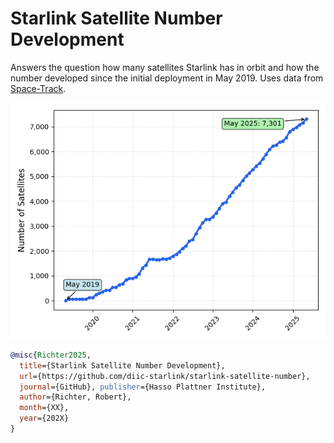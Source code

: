 # Starlink Satellite Number Development

Answers the question how many satellites Starlink has in orbit and how the number developed since the initial deployment in May 2019.
Uses data from [Space-Track](https://www.space-track.org).

![Starlink Satellite Numbers](./starlink-satellite-development.png)

```bibtex
@misc{Richter2025,
  title={Starlink Satellite Number Development},
  url={https://github.com/diic-starlink/starlink-satellite-number},
  journal={GitHub}, publisher={Hasso Plattner Institute},
  author={Richter, Robert},
  month={XX},
  year={202X}
} 
```
